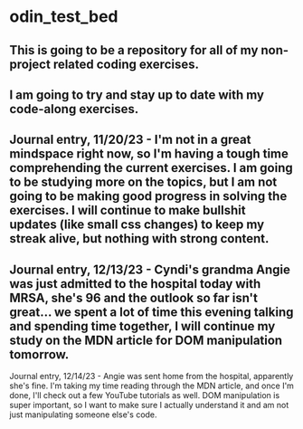 # odin_test_bed
This is going to be a repository for all of my non-project related coding exercises.
------
I am going to try and stay up to date with my code-along exercises.
------
Journal entry, 11/20/23 - I'm not in a great mindspace right now, so I'm having a tough
time comprehending the current exercises. I am going to be studying more on the topics,
but I am not going to be making good progress in solving the exercises. I will continue
to make bullshit updates (like small css changes) to keep my streak alive, but nothing
with strong content.
------
Journal entry, 12/13/23 - Cyndi's grandma Angie was just admitted to the hospital today
with MRSA, she's 96 and the outlook so far isn't great... we spent a lot of time this
evening talking and spending time together, I will continue my study on the MDN article
for DOM manipulation tomorrow.
------
Journal entry, 12/14/23 - Angie was sent home from the hospital, apparently she's fine.
I'm taking my time reading through the MDN article, and once I'm done, I'll check out a
few YouTube tutorials as well. DOM manipulation is super important, so I want to make
sure I actually understand it and am not just manipulating someone else's code.